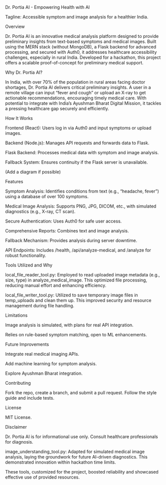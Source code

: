 Dr. Portia AI - Empowering Health with AI

Tagline: Accessible symptom and image analysis for a healthier India.

Overview

Dr. Portia AI is an innovative medical analysis platform designed to provide preliminary insights from text-based symptoms and medical images. Built using the MERN stack (without MongoDB), a Flask backend for advanced processing, and secured with Auth0, it addresses healthcare accessibility challenges, especially in rural India. Developed for a hackathon, this project offers a scalable proof-of-concept for preliminary medical support.

Why Dr. Portia AI?

In India, with over 70% of the population in rural areas facing doctor shortages, Dr. Portia AI delivers critical preliminary insights. A user in a remote village can input “fever and cough” or upload an X-ray to get actionable recommendations, encouraging timely medical care. With potential to integrate with India’s Ayushman Bharat Digital Mission, it tackles a pressing healthcare gap securely and efficiently.

How It Works





Frontend (React): Users log in via Auth0 and input symptoms or upload images.



Backend (Node.js): Manages API requests and forwards data to Flask.



Flask Backend: Processes medical data with symptom and image analysis.



Fallback System: Ensures continuity if the Flask server is unavailable.



(Add a diagram if possible)

Features





Symptom Analysis: Identifies conditions from text (e.g., “headache, fever”) using a database of over 100 symptoms.



Medical Image Analysis: Supports PNG, JPG, DICOM, etc., with simulated diagnostics (e.g., X-ray, CT scan).



Secure Authentication: Uses Auth0 for safe user access.



Comprehensive Reports: Combines text and image analysis.



Fallback Mechanism: Provides analysis during server downtime.



API Endpoints: Includes /health, /api/analyze-medical, and /analyze for robust functionality.

Tools Utilized and Why





local_file_reader_tool.py: Employed to read uploaded image metadata (e.g., size, type) in analyze_medical_image. This optimized file processing, reducing manual effort and enhancing efficiency.



local_file_writer_tool.py: Utilized to save temporary image files in temp_uploads and clean them up. This improved security and resource management during file handling.


Limitations





Image analysis is simulated, with plans for real API integration.



Relies on rule-based symptom matching, open to ML enhancements.

Future Improvements





Integrate real medical imaging APIs.



Add machine learning for symptom analysis.



Explore Ayushman Bharat integration.

Contributing

Fork the repo, create a branch, and submit a pull request. Follow the style guide and include tests.

License

MIT License.

Disclaimer

Dr. Portia AI is for informational use only. Consult healthcare professionals for diagnosis.



image_understanding_tool.py: Adapted for simulated medical image analysis, laying the groundwork for future AI-driven diagnostics. This demonstrated innovation within hackathon time limits.

These tools, customized for the project, boosted reliability and showcased effective use of provided resources.
